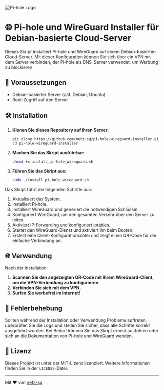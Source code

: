 ![Pi-hole Logo]([https://upload.wikimedia.org/wikipedia/commons/thumb/4/4b/Pi-hole_logo.png/120px-Pi-hole_logo.png](https://upload.wikimedia.org/wikipedia/commons/0/00/Pi-hole_Logo.png))

# 🌐 Pi-hole und WireGuard Installer für Debian-basierte Cloud-Server

Dieses Skript installiert Pi-hole und WireGuard auf einem Debian-basierten Cloud-Server. Mit dieser Konfiguration können Sie sich über ein VPN mit dem Server verbinden, der Pi-hole als DNS-Server verwendet, um Werbung zu blockieren.

## 🚀 Voraussetzungen

- Debian-basierter Server (z.B. Debian, Ubuntu)
- Root-Zugriff auf den Server

## 🛠️ Installation

1. **Klonen Sie dieses Repository auf Ihren Server:**

    ```bash
    git clone https://github.com/netz-sg/pi-hole-wireguard-installer.git
    cd pi-hole-wireguard-installer
    ```

2. **Machen Sie das Skript ausführbar:**

    ```bash
    chmod +x install_pi-hole_wireguard.sh
    ```

3. **Führen Sie das Skript aus:**

    ```bash
    sudo ./install_pi-hole_wireguard.sh
    ```

Das Skript führt die folgenden Schritte aus:

1. Aktualisiert das System.
2. Installiert Pi-hole.
3. Installiert WireGuard und generiert die notwendigen Schlüssel.
4. Konfiguriert WireGuard, um den gesamten Verkehr über den Server zu leiten.
5. Aktiviert IP-Forwarding und konfiguriert iptables.
6. Startet den WireGuard-Dienst und aktiviert ihn beim Booten.
7. Erstellt eine Client-Konfigurationsdatei und zeigt einen QR-Code für die einfache Verbindung an.

## 🌐 Verwendung

Nach der Installation:

1. **Scannen Sie den angezeigten QR-Code mit Ihrem WireGuard-Client, um die VPN-Verbindung zu konfigurieren.**
2. **Verbinden Sie sich mit dem VPN.**
3. **Surfen Sie werbefrei im Internet!**

## 🔧 Fehlerbehebung

Sollten während der Installation oder Verwendung Probleme auftreten, überprüfen Sie die Logs und stellen Sie sicher, dass alle Schritte korrekt ausgeführt wurden. Bei Bedarf können Sie das Skript erneut ausführen oder sich an die Dokumentation von Pi-hole und WireGuard wenden.

## 📜 Lizenz

Dieses Projekt ist unter der MIT-Lizenz lizenziert. Weitere Informationen finden Sie in der `LICENSE`-Datei.

---

Mit ❤️ von [netz-sg](https://github.com/netz-sg)
